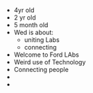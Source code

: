 - 4yr old
- 2 yr old
- 5 month old
- Wed is about:
	- uniting Labs
	- connecting
- Welcome to Ford LAbs
- Weird use of Technology
- Connecting people
-
-